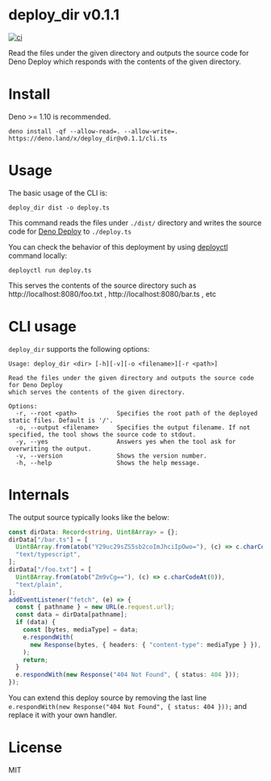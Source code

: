 # deploy_dir v0.1.1

[![ci](https://github.com/kt3k/deploy_dir/actions/workflows/ci.yml/badge.svg)](https://github.com/kt3k/deploy_dir/actions/workflows/ci.yml)

Read the files under the given directory and outputs the source code for Deno
Deploy which responds with the contents of the given directory.

# Install

Deno >= 1.10 is recommended.

```
deno install -qf --allow-read=. --allow-write=. https://deno.land/x/deploy_dir@v0.1.1/cli.ts
```

# Usage

The basic usage of the CLI is:

```
deploy_dir dist -o deploy.ts
```

This command reads the files under `./dist/` directory and writes the source
code for [Deno Deploy](https://deno.com/deploy) to `./deploy.ts`

You can check the behavior of this deployment by using
[deployctl](https://deno.land/x/deploy) command locally:

```
deployctl run deploy.ts
```

This serves the contents of the source directory such as
http://localhost:8080/foo.txt , http://localhost:8080/bar.ts , etc

# CLI usage

`deploy_dir` supports the following options:

```
Usage: deploy_dir <dir> [-h][-v][-o <filename>][-r <path>]

Read the files under the given directory and outputs the source code for Deno Deploy
which serves the contents of the given directory.

Options:
  -r, --root <path>           Specifies the root path of the deployed static files. Default is '/'.
  -o, --output <filename>     Specifies the output filename. If not specified, the tool shows the source code to stdout.
  -y, --yes                   Answers yes when the tool ask for overwriting the output.
  -v, --version               Shows the version number.
  -h, --help                  Shows the help message.
```

# Internals

The output source typically looks like the below:

```ts
const dirData: Record<string, Uint8Array> = {};
dirData["/bar.ts"] = [
  Uint8Array.from(atob("Y29uc29sZS5sb2coImJhciIpOwo="), (c) => c.charCodeAt(0)),
  "text/typescript",
];
dirData["/foo.txt"] = [
  Uint8Array.from(atob("Zm9vCg=="), (c) => c.charCodeAt(0)),
  "text/plain",
];
addEventListener("fetch", (e) => {
  const { pathname } = new URL(e.request.url);
  const data = dirData[pathname];
  if (data) {
    const [bytes, mediaType] = data;
    e.respondWith(
      new Response(bytes, { headers: { "content-type": mediaType } }),
    );
    return;
  }
  e.respondWith(new Response("404 Not Found", { status: 404 }));
});
```

You can extend this deploy source by removing the last line
`e.respondWith(new Response("404 Not Found", { status: 404 }));` and replace it
with your own handler.

# License

MIT
